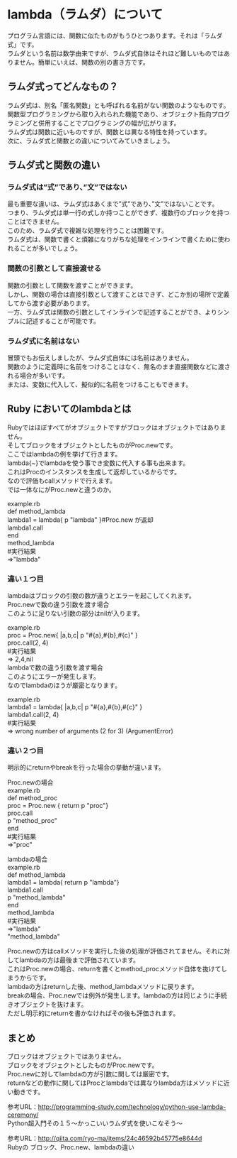 # lambda（ラムダ）について
プログラム言語には、関数に似たものがもうひとつあります。それは「ラムダ式」です。  
ラムダという名前は数学由来ですが、ラムダ式自体はそれほど難しいものではありません。簡単にいえば、関数の別の書き方です。  

## ラムダ式ってどんなもの？
ラムダ式は、別名「匿名関数」とも呼ばれる名前がない関数のようなものです。    
関数型プログラミングから取り入れられた機能であり、オブジェクト指向プログラミングと併用することでプログラミングの幅が広がります。  
ラムダ式は関数に近いものですが、関数とは異なる特性を持っています。  
次に、ラムダ式と関数との違いについてみていきましょう。  

## ラムダ式と関数の違い  
### ラムダ式は”式”であり、”文”ではない  
最も重要な違いは、ラムダ式はあくまで”式”であり、”文”ではないことです。   
つまり、ラムダ式は単一行の式しか持つことができず、複数行のブロックを持つことはできません。  
このため、ラムダ式で複雑な処理を行うことは困難です。  
ラムダ式は、関数で書くと煩雑になりがちな処理をインラインで書くために使われることが多いでしょう。  

### 関数の引数として直接渡せる  
関数の引数として関数を渡すことができます。  
しかし、関数の場合は直接引数として渡すことはできず、どこか別の場所で定義してから渡す必要があります。  
一方、ラムダ式は関数の引数としてインラインで記述することができ、よりシンプルに記述することが可能です。  

### ラムダ式に名前はない  
冒頭でもお伝えしましたが、ラムダ式自体には名前はありません。  
関数のように定義時に名前をつけることはなく、無名のまま直接関数などに渡される場合が多いです。  
または、変数に代入して、擬似的に名前をつけることもできます。  

## Ruby においてのlambdaとは  
Rubyではほぼすべてがオブジェクトですがブロックはオブジェクトではありません。  
そしてブロックをオブジェクトとしたものがProc.newです。  
ここではlambdaの例を挙げて行きます。  
lambda{~}でlambdaを使う事でき変数に代入する事も出来ます。  
これはProcのインスタンスを生成して返却しているからです。  
なので評価もcallメソッドで行えます。  
では一体なにがProc.newと違うのか。  

example.rb  
def method_lambda  
  lambda1 = lambda{ p "lambda" }#Proc.new が返却  
  lambda1.call  
end  
method_lambda  
#実行結果  
=>"lambda"  

### 違い１つ目    
lambdaはブロックの引数の数が違うとエラーを起こしてくれます。  
Proc.newで数の違う引数を渡す場合  
このように足りない引数の部分はnilが入ります。   

example.rb  
proc = Proc.new{ |a,b,c| p "#{a},#{b},#{c}" }  
proc.call(2, 4)  
#実行結果  
=> 2,4,nil  
lambdaで数の違う引数を渡す場合  
このようにエラーが発生します。  
なのでlambdaのほうが厳密となります。  

example.rb  
lambda1 = lambda{ |a,b,c| p "#{a},#{b},#{c}" }  
lambda1.call(2, 4)  
#実行結果  
=> wrong number of arguments (2 for 3) (ArgumentError)  

### 違い２つ目  
明示的にreturnやbreakを行った場合の挙動が違います。  

Proc.newの場合  
example.rb  
def method_proc  
  proc = Proc.new { return p "proc"}  
  proc.call  
  p "method_proc"  
end  
#実行結果  
=>"proc"  

lambdaの場合  
example.rb  
def method_lambda  
  lambda1 = lambda{ return p "lambda"}  
  lambda1.call  
  p "method_lambda"  
end  
method_lambda  
#実行結果  
=>"lambda"  
  "method_lambda"  

Proc.newの方はcallメソッドを実行した後の処理が評価されてません。それに対してlambdaの方は最後まで評価されています。  
これはProc.newの場合、returnを書くとmethod_procメソッド自体を抜けてしまうからです。  
lambdaの方はreturnした後、method_lambdaメソッドに戻ります。  
breakの場合、Proc.newでは例外が発生します。lambdaの方は同じように手続きオブジェクトを抜けます。  
ただし明示的にreturnを書かなければその後も評価されます。  

## まとめ  
ブロックはオブジェクトではありません。  
ブロックをオブジェクトとしたものがProc.newです。  
Proc.newに対してlambdaの方が引数に関しては厳密です。  
returnなどの動作に関してはProcとlambdaでは異なりlambda方はメソッドに近い動きです。  


参考URL：http://programming-study.com/technology/python-use-lambda-ceremony/  
Python超入門その１５〜かっこいいラムダ式を使いこなそう〜  

参考URL：http://qiita.com/ryo-ma/items/24c46592b45775e8644d  
Rubyの ブロック、Proc.new、lambdaの違い  
